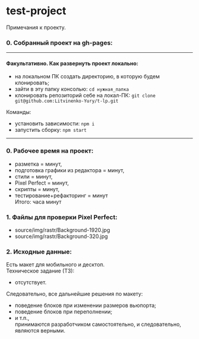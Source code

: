 # test-project
Примечания к проекту.

### 0. Собранный проект на gh-pages: 

-----------------  
 #### Факультативно.  Как развернуть проект локально:
  - на локальном ПК создать директорию, в которую будем клонировать;
  - зайти в эту папку консолью: `cd нужная_папка`
  - клонировать репозиторий себе на локал-ПК:
      `git clone git@github.com:Litvinenko-Yury/t-lp.git`

   Команды:
   - установить зависимости: `npm i`
   - запустить сборку: `npm start` 
-----------------  

### 0. Рабочее время на проект: 
  - разметка =  минут,
  - подготовка графики из редактора =  минут,
 - стили =  минут,
 - Pixel Perfect =  минут,
 - скрипты =  минут,
 - тестирование+рефакторинг =  минут  
 Итого:  часа минут

 ### 1. Файлы для проверки Pixel Perfect: 
  - source/img/rastr/Background-1920.jpg
  - source/img/rastr/Background-320.jpg

### 2. Исходные данные:
Есть макет для мобильного и десктоп.  
Техническое задание (ТЗ):
  - отсутствует.

Следовательно, все дальнейшие решения по макету:
 - поведение блоков при изменении размеров вьюпорта;
 - поведение блоков при переполнении;
 - и т.п.,   
принимаются разработчиком самостоятельно, и следовательно, являются верными.
